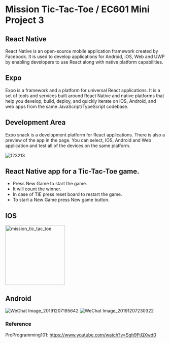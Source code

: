 # Mission Tic-Tac-Toe / EC601 Mini Project 3

## React Native
React Native is an open-source mobile application framework created by Facebook. It is used to develop applications for Android, iOS, Web and UWP by enabling developers to use React along with native platform capabilities.

## Expo
Expo is a framework and a platform for universal React applications. It is a set of tools and services built around React Native and native platforms that help you develop, build, deploy, and quickly iterate on iOS, Android, and web apps from the same JavaScript/TypeScript codebase.
## Development Area
Expo snack is a development platform for React applications. There is also a preview of the app in the page. You can select, IOS, Android and Web application and test all of the devices on the same platform.

![123213](https://user-images.githubusercontent.com/55101879/70407384-20306f00-1a12-11ea-9a08-76a6c54de119.png)


## React Native app for a Tic-Tac-Toe game. 
- Press New Game to start the game.
- It will count the winner.
- In case of TIE press reset board to restart the game.
- To start a New Game press New game button. 

## IOS
<img width="188" alt="mission_tic_tac_toe" src="https://user-images.githubusercontent.com/55101879/70382549-1f251200-192c-11ea-92f8-d716a978c5c3.png"> 

## Android
![WeChat Image_20191207195642](https://user-images.githubusercontent.com/55101879/70382558-3e23a400-192c-11ea-82d2-1efcdc2079c6.jpg)                                    ![WeChat Image_20191207230322](https://user-images.githubusercontent.com/55101879/70384014-e6923200-1945-11ea-98fd-4bd6075ef39a.jpg)


### Reference
ProProgramming101: https://www.youtube.com/watch?v=Sgh9FtQXwd0
